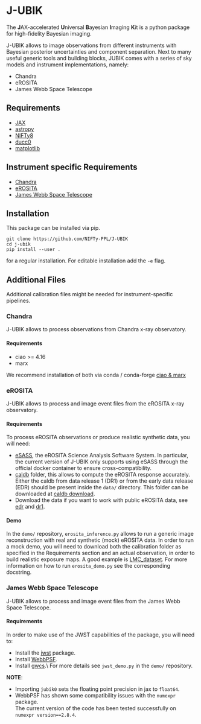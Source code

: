 # J-UBIK
The **J**AX-accelerated **U**niversal **B**ayesian **I**maging **K**it  is a python package for high-fidelity Bayesian imaging.

J-UBIK allows to image observations from different instruments with Bayesian posterior uncertainties and component separation.
Next to many useful generic tools and building blocks, JUBIK comes with a series of sky models and instrument implementations, namely:

 - Chandra
 - eROSITA
 - James Webb Space Telescope

## Requirements
- [JAX](https://jax.readthedocs.io/en/latest/installation.html)
- [astropy](https://www.astropy.org)
- [NIFTy8](https://gitlab.mpcdf.mpg.de/ift/nifty) 
- [ducc0](https://pypi.org/project/ducc0/)
- [matplotlib](https://matplotlib.org/stable/install/index.html)


## Instrument specific Requirements 
- [Chandra](#chandra)
- [eROSITA](#erosita)
- [James Webb Space Telescope](#james-webb-space-telescope)

## Installation
This package can be installed via pip. 

    git clone https://github.com/NIFTy-PPL/J-UBIK
    cd j-ubik
    pip install --user .

for a regular installation. For editable installation add the `-e` flag. 


## Additional Files
Additional calibration files might be needed for instrument-specific pipelines.

### Chandra
J-UBIK allows to process observations from Chandra x-ray observatory.

#### Requirements
- ciao >= 4.16
- marx

We recommend installation of both via conda / conda-forge
[ciao & marx](https://cxc.cfa.harvard.edu/ciao/download/conda.html)

### eROSITA
J-UBIK allows to process and image event files from the eROSITA x-ray observatory.

#### Requirements
To process eROSITA observations or produce realistic synthetic data,
you will need:
- [eSASS](https://erosita.mpe.mpg.de/dr1/eSASS4DR1/eSASS4DR1_installation/), the eROSITA
Science Analysis Software System. 
In particular, the current version of J-UBIK only supports using eSASS through the 
official docker container to ensure cross-compatibility.
- [caldb](https://erosita.mpe.mpg.de/dr1/eSASS4DR1/eSASS4DR1_CALDB/) folder, this allows to compute the eROSITA response accurately. 
Either the caldb from data release 1 (DR1) or from the early data release (EDR) should be present 
inside the `data/` directory. 
This folder can be downloaded at [caldb download](https://erosita.mpe.mpg.de/dr1/eSASS4DR1/eSASS4DR1_installation/caldb4DR1.tgz).
- Download the data if you want to work with public eROSITA data, see [edr](https://erosita.mpe.mpg.de/edr/index.php) and [dr1](https://erosita.mpe.mpg.de/dr1/index.html).  

#### Demo
In the `demo/` repository, `erosita_inference.py` allows to run a generic 
image reconstruction with real and synthetic (mock) eROSITA data.
In order to run a mock demo, you will need to download both the calibration
folder as specified in the Requirements section and an actual observation,
in order to build realistic exposure maps.
A good example is [LMC_dataset](https://erosita.mpe.mpg.de/edr/eROSITAObservations/CalPvObs/LMC_SN1987A.tar.gz).
For more information on how to run `erosita_demo.py` see the corresponding docstring.

### James Webb Space Telescope
J-UBIK allows to process and image event files from the James Webb Space Telescope.

#### Requirements
In order to make use of the JWST capabilities of the package, you will need to:
- Install the [jwst](https://jwst-pipeline.readthedocs.io/en/latest/getting_started/install.html) package.
- Install [WebbPSF](https://webbpsf.readthedocs.io/en/stable/installation.html).
- Install [gwcs](https://gwcs.readthedocs.io/en/latest/#installation).\\
For more details see `jwst_demo.py` in the `demo/` repository.

**NOTE**:
- Importing `jubik0` sets the floating point precision in jax to `float64`. 
- WebbPSF has shown some compatibility issues with the `numexpr` package.  
The current version of the code has been tested successfully on `numexpr version==2.8.4`.
